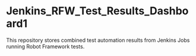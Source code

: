 # Jenkins_RFW_Test_Results_Dashboard1
This repository stores combined test automation results from Jenkins Jobs running Robot Framework tests.
